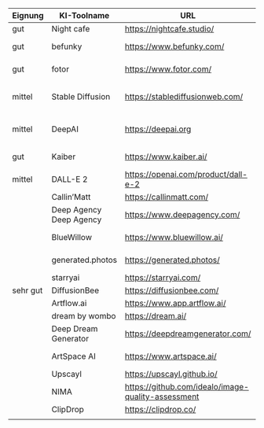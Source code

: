 | Eignung | KI-Toolname | URL | Features | Zweck | Preis |
| --- | --- | --- | --- | --- | --- |
| gut | Night cafe | https://nightcafe.studio/ | Text zu Bild | Produktion | Demo |
| gut | befunky | https://www.befunky.com/ | Bildbearbeitung | Produktion | Demo; 5$/M |
| gut | fotor | https://www.fotor.com/ | Bildbearbeitung | Prduktion | Freemium; 9$/M |
| mittel | Stable Diffusion | https://stablediffusionweb.com/ | Bilderstellung und Bearbeitung | Produktion | Demo |
| mittel | DeepAI | https://deepai.org | Bilderstellung, Erkennung, Bearbeitung | Vorproduktion, Produktion | Demo |
| gut | Kaiber | https://www.kaiber.ai/ | visuelle Animationen | Produktion | Demo; 10$/M |
| mittel | DALL-E 2 | https://openai.com/product/dall-e-2 | Text zu Bild | Produktion | Demo; Stückpreise |
|  | Callin’Matt | https://callinmatt.com/ | Text zu Bild | Produktion | Demo;  |
|  | Deep Agency Deep Agency | https://www.deepagency.com/ | Virtual Twin, Models | Produktion | Demo; 30$/M |
|  | BlueWillow | https://www.bluewillow.ai/ | Text zu Bild | Produktion | kostenlos (beta) |
|  | generated.photos | https://generated.photos/ | Text zu Bild; Gesicht | Produktion | Freemium; 29$/M |
|  | starryai | https://starryai.com/ | Text zu Bild | Produktion | kostenlos |
| sehr gut | DiffusionBee | https://diffusionbee.com/ | Text zu Bild | Produktion | kostenlos |
|  | Artflow.ai | https://www.app.artflow.ai/ | Bild animieren | Produktion | Demo |
|  | dream by wombo | https://dream.ai/ | Text zu Bild | Produktion | Demo |
|  | Deep Dream Generator | https://deepdreamgenerator.com/ | Text zu Bild | Produktion | Demo |
|  | ArtSpace AI | https://www.artspace.ai/ | Text zu Bild | Produktion | Demo; 230$ |
|  | Upscayl | https://upscayl.github.io/ | Upscaler | Produktion | kostenlos |
|  | NIMA | https://github.com/idealo/image-quality-assessment | Image Rating | Produktion | kostenlos |
|  | ClipDrop | https://clipdrop.co/ |  |  |  |
|  |  |  |  |  |  |